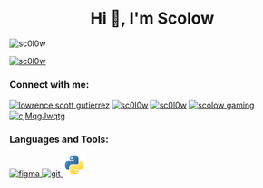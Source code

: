 <h1 align="center">Hi 👋, I'm Scolow</h1>
<p align="left"> <img src="https://komarev.com/ghpvc/?username=sc0l0w&label=Profile%20views&color=0e75b6&style=flat" alt="sc0l0w" /> </p>

<p align="left"> <a href="https://github.com/ryo-ma/github-profile-trophy"><img src="https://github-profile-trophy.vercel.app/?username=sc0l0w" alt="sc0l0w" /></a> </p>

<h3 align="left">Connect with me:</h3>
<p align="left">
<a href="https://linkedin.com/in/lowrence scott gutierrez" target="blank"><img align="center" src="https://raw.githubusercontent.com/rahuldkjain/github-profile-readme-generator/master/src/images/icons/Social/linked-in-alt.svg" alt="lowrence scott gutierrez" height="30" width="40" /></a>
<a href="https://fb.com/sc0l0w" target="blank"><img align="center" src="https://raw.githubusercontent.com/rahuldkjain/github-profile-readme-generator/master/src/images/icons/Social/facebook.svg" alt="sc0l0w" height="30" width="40" /></a>
<a href="https://instagram.com/sc0l0w" target="blank"><img align="center" src="https://raw.githubusercontent.com/rahuldkjain/github-profile-readme-generator/master/src/images/icons/Social/instagram.svg" alt="sc0l0w" height="30" width="40" /></a>
<a href="https://www.youtube.com/c/scolow gaming" target="blank"><img align="center" src="https://raw.githubusercontent.com/rahuldkjain/github-profile-readme-generator/master/src/images/icons/Social/youtube.svg" alt="scolow gaming" height="30" width="40" /></a>
<a href="https://discord.gg/cjMqgJwqtg" target="blank"><img align="center" src="https://raw.githubusercontent.com/rahuldkjain/github-profile-readme-generator/master/src/images/icons/Social/discord.svg" alt="cjMqgJwqtg" height="30" width="40" /></a>
</p>

<h3 align="left">Languages and Tools:</h3>
<p align="left"> <a href="https://www.figma.com/" target="_blank" rel="noreferrer"> <img src="https://www.vectorlogo.zone/logos/figma/figma-icon.svg" alt="figma" width="40" height="40"/> </a> <a href="https://git-scm.com/" target="_blank" rel="noreferrer"> <img src="https://www.vectorlogo.zone/logos/git-scm/git-scm-icon.svg" alt="git" width="40" height="40"/> </a> <a href="https://www.python.org" target="_blank" rel="noreferrer"> <img src="https://raw.githubusercontent.com/devicons/devicon/master/icons/python/python-original.svg" alt="python" width="40" height="40"/> </a> </p>


